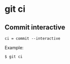 # git ci

## Commit interactive

```gitconfig
ci = commit --interactive
```

Example:

```sh
$ git ci
```
